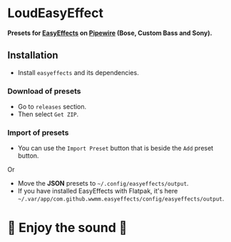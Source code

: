 # LoudEasyEffect
**Presets for [EasyEffects](https://github.com/wwmm/easyeffects) on [Pipewire](https://pipewire.org/) (Bose, Custom Bass and Sony).**


## Installation
* Install `easyeffects` and its dependencies.

### Download of presets
* Go to `releases` section.
* Then select `Get ZIP`.

### Import of presets
* You can use the `Import Preset` button that is beside the `Add` preset button.

Or
* Move the **JSON** presets to `~/.config/easyeffects/output`.
* If you have installed EasyEffects with Flatpak, it's here `~/.var/app/com.github.wwmm.easyeffects/config/easyeffects/output`.


# 🖤️ Enjoy the sound 🖤️
